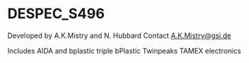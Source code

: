 # DESPEC_S496

Developed by A.K.Mistry and N. Hubbard
Contact A.K.Mistry@gsi.de


Includes AIDA and bplastic triple 
bPlastic Twinpeaks TAMEX electronics
